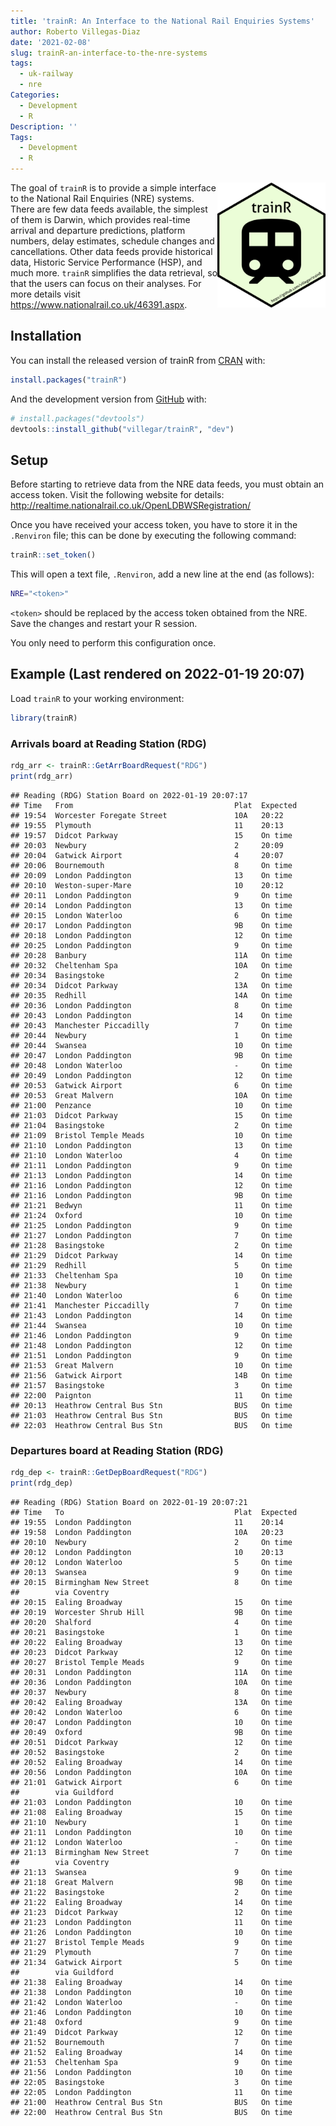 ```yaml
---
title: 'trainR: An Interface to the National Rail Enquiries Systems'
author: Roberto Villegas-Diaz
date: '2021-02-08'
slug: trainR-an-interface-to-the-nre-systems
tags:
  - uk-railway
  - nre
Categories:
  - Development
  - R
Description: ''
Tags:
  - Development
  - R
---
```


<img src="https://raw.githubusercontent.com/villegar/trainR/main/inst/images/logo.png" alt="logo" align="right" height=200px/>

The goal of `trainR` is to provide a simple interface to the 
National Rail Enquiries (NRE) systems. There are few data feeds 
available, the simplest of them is Darwin, which provides real-time 
arrival and departure predictions, platform numbers, delay estimates, 
schedule changes and cancellations. Other data feeds provide historical 
data, Historic Service Performance (HSP), and much more. `trainR` 
simplifies the data retrieval, so that the users can focus on their 
analyses. For more details visit 
https://www.nationalrail.co.uk/46391.aspx.

## Installation

You can install the released version of trainR from [CRAN](https://CRAN.R-project.org) with:

``` r
install.packages("trainR")
```

And the development version from [GitHub](https://github.com/) with:

``` r
# install.packages("devtools")
devtools::install_github("villegar/trainR", "dev")
```

## Setup
Before starting to retrieve data from the NRE data feeds, you must obtain an access token. 
Visit the following website for details: http://realtime.nationalrail.co.uk/OpenLDBWSRegistration/

Once you have received your access token, you have to store it in the `.Renviron` file; this can be 
done by executing the following command:


```r
trainR::set_token()
```

This will open a text file, `.Renviron`, add a new line at the end (as follows):

```bash
NRE="<token>"
```

`<token>` should be replaced by the access token obtained from the NRE. Save the changes and restart 
your R session.

You only need to perform this configuration once.

## Example (Last rendered on 2022-01-19 20:07)

Load `trainR` to your working environment:

```r
library(trainR)
```

### Arrivals board at Reading Station (RDG)


```r
rdg_arr <- trainR::GetArrBoardRequest("RDG")
print(rdg_arr)
```

```
## Reading (RDG) Station Board on 2022-01-19 20:07:17
## Time   From                                    Plat  Expected
## 19:54  Worcester Foregate Street               10A   20:22
## 19:55  Plymouth                                11    20:13
## 19:57  Didcot Parkway                          15    On time
## 20:03  Newbury                                 2     20:09
## 20:04  Gatwick Airport                         4     20:07
## 20:06  Bournemouth                             8     On time
## 20:09  London Paddington                       13    On time
## 20:10  Weston-super-Mare                       10    20:12
## 20:11  London Paddington                       9     On time
## 20:14  London Paddington                       13    On time
## 20:15  London Waterloo                         6     On time
## 20:17  London Paddington                       9B    On time
## 20:18  London Paddington                       12    On time
## 20:25  London Paddington                       9     On time
## 20:28  Banbury                                 11A   On time
## 20:32  Cheltenham Spa                          10A   On time
## 20:34  Basingstoke                             2     On time
## 20:34  Didcot Parkway                          13A   On time
## 20:35  Redhill                                 14A   On time
## 20:36  London Paddington                       8     On time
## 20:43  London Paddington                       14    On time
## 20:43  Manchester Piccadilly                   7     On time
## 20:44  Newbury                                 1     On time
## 20:44  Swansea                                 10    On time
## 20:47  London Paddington                       9B    On time
## 20:48  London Waterloo                         -     On time
## 20:49  London Paddington                       12    On time
## 20:53  Gatwick Airport                         6     On time
## 20:53  Great Malvern                           10A   On time
## 21:00  Penzance                                10    On time
## 21:03  Didcot Parkway                          15    On time
## 21:04  Basingstoke                             2     On time
## 21:09  Bristol Temple Meads                    10    On time
## 21:10  London Paddington                       13    On time
## 21:10  London Waterloo                         4     On time
## 21:11  London Paddington                       9     On time
## 21:13  London Paddington                       14    On time
## 21:16  London Paddington                       12    On time
## 21:16  London Paddington                       9B    On time
## 21:21  Bedwyn                                  11    On time
## 21:24  Oxford                                  10    On time
## 21:25  London Paddington                       9     On time
## 21:27  London Paddington                       7     On time
## 21:28  Basingstoke                             2     On time
## 21:29  Didcot Parkway                          14    On time
## 21:29  Redhill                                 5     On time
## 21:33  Cheltenham Spa                          10    On time
## 21:38  Newbury                                 1     On time
## 21:40  London Waterloo                         6     On time
## 21:41  Manchester Piccadilly                   7     On time
## 21:43  London Paddington                       14    On time
## 21:44  Swansea                                 10    On time
## 21:46  London Paddington                       9     On time
## 21:48  London Paddington                       12    On time
## 21:51  London Paddington                       9     On time
## 21:53  Great Malvern                           10    On time
## 21:56  Gatwick Airport                         14B   On time
## 21:57  Basingstoke                             3     On time
## 22:00  Paignton                                11    On time
## 20:13  Heathrow Central Bus Stn                BUS   On time
## 21:03  Heathrow Central Bus Stn                BUS   On time
## 22:03  Heathrow Central Bus Stn                BUS   On time
```

### Departures board at Reading Station (RDG)


```r
rdg_dep <- trainR::GetDepBoardRequest("RDG")
print(rdg_dep)
```

```
## Reading (RDG) Station Board on 2022-01-19 20:07:21
## Time   To                                      Plat  Expected
## 19:55  London Paddington                       11    20:14
## 19:58  London Paddington                       10A   20:23
## 20:10  Newbury                                 2     On time
## 20:12  London Paddington                       10    20:13
## 20:12  London Waterloo                         5     On time
## 20:13  Swansea                                 9     On time
## 20:15  Birmingham New Street                   8     On time
##        via Coventry                            
## 20:15  Ealing Broadway                         15    On time
## 20:19  Worcester Shrub Hill                    9B    On time
## 20:20  Shalford                                4     On time
## 20:21  Basingstoke                             1     On time
## 20:22  Ealing Broadway                         13    On time
## 20:23  Didcot Parkway                          12    On time
## 20:27  Bristol Temple Meads                    9     On time
## 20:31  London Paddington                       11A   On time
## 20:36  London Paddington                       10A   On time
## 20:37  Newbury                                 8     On time
## 20:42  Ealing Broadway                         13A   On time
## 20:42  London Waterloo                         6     On time
## 20:47  London Paddington                       10    On time
## 20:49  Oxford                                  9B    On time
## 20:51  Didcot Parkway                          12    On time
## 20:52  Basingstoke                             2     On time
## 20:52  Ealing Broadway                         14    On time
## 20:56  London Paddington                       10A   On time
## 21:01  Gatwick Airport                         6     On time
##        via Guildford                           
## 21:03  London Paddington                       10    On time
## 21:08  Ealing Broadway                         15    On time
## 21:10  Newbury                                 1     On time
## 21:11  London Paddington                       10    On time
## 21:12  London Waterloo                         -     On time
## 21:13  Birmingham New Street                   7     On time
##        via Coventry                            
## 21:13  Swansea                                 9     On time
## 21:18  Great Malvern                           9B    On time
## 21:22  Basingstoke                             2     On time
## 21:22  Ealing Broadway                         14    On time
## 21:23  Didcot Parkway                          12    On time
## 21:23  London Paddington                       11    On time
## 21:26  London Paddington                       10    On time
## 21:27  Bristol Temple Meads                    9     On time
## 21:29  Plymouth                                7     On time
## 21:34  Gatwick Airport                         5     On time
##        via Guildford                           
## 21:38  Ealing Broadway                         14    On time
## 21:38  London Paddington                       10    On time
## 21:42  London Waterloo                         -     On time
## 21:46  London Paddington                       10    On time
## 21:48  Oxford                                  9     On time
## 21:49  Didcot Parkway                          12    On time
## 21:52  Bournemouth                             7     On time
## 21:52  Ealing Broadway                         14    On time
## 21:53  Cheltenham Spa                          9     On time
## 21:56  London Paddington                       10    On time
## 22:05  Basingstoke                             3     On time
## 22:05  London Paddington                       11    On time
## 21:00  Heathrow Central Bus Stn                BUS   On time
## 22:00  Heathrow Central Bus Stn                BUS   On time
```
